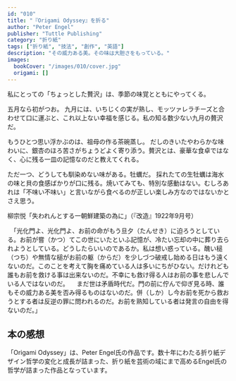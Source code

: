 ```yaml
---
id: "010"
title: "『Origami Odyssey』を折る"
author: "Peter Engel"
publisher: "Tuttle Publishing"
category: "折り紙"
tags: ["折り紙", "技法", "創作", "英語"]
description: "その威力ある美。その味は大胆さをもっている。"
images:
  bookCover: "/images/010/cover.jpg"
  origami: []
---
```


私にとっての「ちょっとした贅沢」は、季節の味覚とともにやってくる。 

五月なら初がつお。 
九月には、いちじくの実が熟し、モッツァレラチーズと合わせて口に運ぶと、これ以上ない幸福を感じる。私の知る数少ない九月の贅沢だ。 

もうひとつ思い浮かぶのは、祖母の作る茶碗蒸し。 だしのきいたやわらかな味わいに、銀杏のほろ苦さがちょうどよく寄り添う。贅沢とは、豪華な食卓ではなく、心に残る一皿の記憶なのだと教えてくれる。 

ただ一つ、どうしても馴染めない味がある。牡蠣だ。 採れたての生牡蠣は海水の味と貝の食感ばかりが口に残る。焼いてみても、特別な感動はない。むしろあれは「不味い不味い」と言いながら食べるのが正しい楽しみ方なのではないかとさえ思う。

柳宗悦「失われんとする一朝鮮建築の為に」（『改造』1922年9月号）

　「光化門よ、光化門よ、お前の命がもう旦夕（たんせき）に迫ろうとしている。お前が嘗（かつ）てこの世にいたといふ記憶が、冷たい忘却の中に葬り去られようとしている。どうしたらいいのであるか。私は想い惑っている。醜い槌（つち）や無情な槌がお前の躯（からだ）を少しづつ破戒し始める日はもう遠くないのだ。このことを考えて胸を痛めている人は多いにちがひない。だけれども誰もお前を救ける事は出来ないのだ。不幸にも救け得る人はお前の事を悲しんでいる人ではないのだ。 
　まだ世は矛盾時代だ。門の前に佇んで仰ぎ見る時、誰もその威力ある美を否み得るものはないのだ。併（しか）し今お前を死から救おうとする者は反逆の罪に問われるのだ。お前を熟知している者は発言の自由を得ないのだ。」

## 本の感想

「Origami Odyssey」は、Peter Engel氏の作品です。数十年にわたる折り紙デザイン哲学の変化と成長が詰まった、折り紙を芸術の域にまで高めるEngel氏の哲学が詰まった作品となっています。
